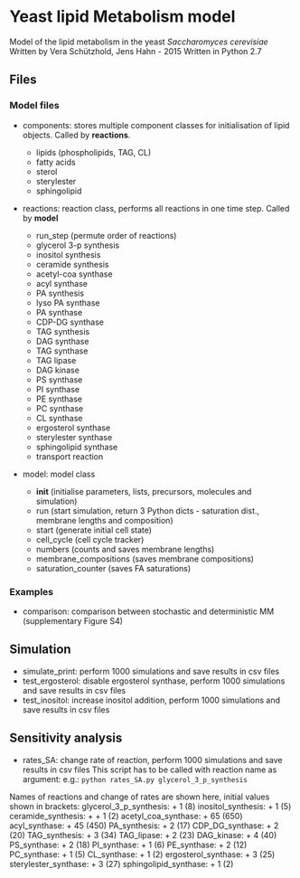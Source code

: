 # Yeast lipid Metabolism model
Model of the lipid metabolism in the yeast *Saccharomyces cerevisiae*    
Written by Vera Schützhold, Jens Hahn - 2015
Written in Python 2.7

## Files 
### Model files
* components: stores multiple component classes for initialisation of lipid objects. Called by **reactions**.
	* lipids (phospholipids, TAG, CL)
	* fatty acids
	* sterol
	* sterylester
	* sphingolipid

* reactions: reaction class, performs all reactions in one time step. Called by **model**
    * run_step (permute order of reactions)
    * glycerol 3-p synthesis
    * inositol synthesis
    * ceramide synthesis
    * acetyl-coa synthase
    * acyl synthase
    * PA synthesis
    * lyso PA synthase
    * PA synthase
    * CDP-DG synthase
    * TAG synthesis
    * DAG synthase
    * TAG synthase
    * TAG lipase
    * DAG kinase
    * PS synthase
    * PI synthase
    * PE synthase
    * PC synthase
    * CL synthase
    * ergosterol synthase
    * sterylester synthase
    * sphingolipid synthase
    * transport reaction

* model: model class
    * __init__ (initialise parameters, lists, precursors, molecules and simulation)
    * run (start simulation, return 3 Python dicts - saturation dist., membrane lengths and composition)
    * start (generate initial cell state)
    * cell_cycle (cell cycle tracker)
    * numbers (counts and saves membrane lengths)
    * membrane_compositions (saves membrane compositions)
    * saturation_counter (saves FA saturations)

### Examples
* comparison: comparison between stochastic and deterministic MM (supplementary Figure S4)

## Simulation
* simulate_print: perform 1000 simulations and save results in csv files
* test_ergosterol: disable ergosterol synthase, perform 1000 simulations and save results in csv files
* test_inositol: increase inositol addition, perform 1000 simulations and save results in csv files

## Sensitivity analysis
* rates_SA: change rate of reaction, perform 1000 simulations and save results in csv files
This script has to be called with reaction name as argument:
e.g.: ```python rates_SA.py glycerol_3_p_synthesis```

Names of reactions and change of rates are shown here, initial values shown in brackets:
glycerol_3_p_synthesis:  + 1 (8)
inositol_synthesis: + 1 (5)
ceramide_synthesis: + + 1 (2)
acetyl_coa_synthase: + 65 (650)
acyl_synthase: + 45 (450)
PA_synthesis: + 2 (17)
CDP_DG_synthase: + 2 (20)
TAG_synthesis: + 3 (34)
TAG_lipase: + 2 (23)
DAG_kinase: + 4 (40)
PS_synthase: + 2 (18)
PI_synthase: + 1 (6)
PE_synthase: + 2 (12)
PC_synthase: + 1 (5)
CL_synthase: + 1 (2)
ergosterol_synthase: + 3 (25)
sterylester_synthase: + 3 (27)
sphingolipid_synthase: + 1 (2)
